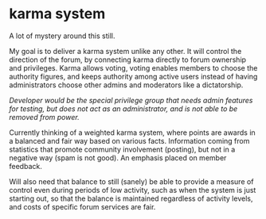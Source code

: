 
# karma system

A lot of mystery around this still.

My goal is to deliver a karma system unlike any other.  It will control the direction of the forum, by connecting karma directly to forum ownership and privileges.  Karma allows voting, voting enables members to choose the authority figures, and keeps authority among active users instead of having administrators choose other admins and moderators like a dictatorship.

_Developer would be the special privilege group that needs admin features for testing, but does not act as an administrator, and is not able to be removed from power._

Currently thinking of a weighted karma system, where points are awards in a balanced and fair way based on various facts.  Information coming from statistics that promote community involvement (posting), but not in a negative way (spam is not good).  An emphasis placed on member feedback.

Will also need that balance to still (sanely) be able to provide a measure of control even during periods of low activity, such as when the system is just starting out, so that the balance is maintained regardless of activity levels, and costs of specific forum services are fair.
